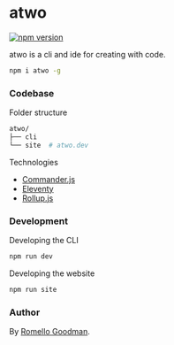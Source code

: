 # atwo

[![npm version](https://badge.fury.io/js/atwo.svg)](https://badge.fury.io/js/atwo)

atwo is a cli and ide for creating with code.

```sh
npm i atwo -g
```

### Codebase

Folder structure

```sh
atwo/
├── cli
└── site  # atwo.dev
```

Technologies

- [Commander.js](https://github.com/tj/commander.js)
- [Eleventy](https://www.11ty.dev/)
- [Rollup.js](https://rollupjs.org/guide/en/)

### Development

Developing the CLI

```sh
npm run dev
```

Developing the website

```sh
npm run site
```

### Author

By [Romello Goodman](https://www.romellogoodman.com/).
